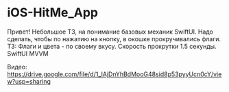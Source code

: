 # iOS-HitMe_App

Привет!
Небольшое ТЗ, на понимание базовых механик SwiftUI.
Надо сделать, чтобы по нажатию на кнопку, в окошке прокручивались флаги.
ТЗ:
Флаги и цвета - по своему вкусу. 
Скорость прокрутки 1.5 секунды.
SwiftUI
MVVM

Видео:
https://drive.google.com/file/d/1_IAjDnYhBdMooG48sid8p53pyyUcn0cY/view?usp=sharing
